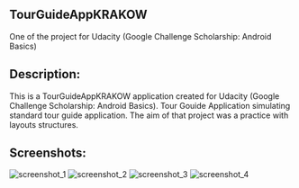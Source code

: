 ## TourGuideAppKRAKOW
One of the project for Udacity (Google Challenge Scholarship: Android Basics)

## Description:
This is a TourGuideAppKRAKOW application created for Udacity (Google Challenge Scholarship: Android Basics).
Tour Gouide Application simulating standard tour guide application. The aim of that project was a practice with layouts structures.

## Screenshots:
![screenshot_1](https://user-images.githubusercontent.com/34196498/50045208-10947980-008f-11e9-9792-ef1249172e27.png)
![screenshot_2](https://user-images.githubusercontent.com/34196498/50045209-10947980-008f-11e9-9e34-28e96d35811a.png)
![screenshot_3](https://user-images.githubusercontent.com/34196498/50045210-10947980-008f-11e9-8b93-3418476e7bc3.png)
![screenshot_4](https://user-images.githubusercontent.com/34196498/50045212-10947980-008f-11e9-9e86-63f05c0b3d33.png)
